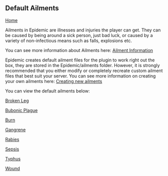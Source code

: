 ## Default Ailments

[Home](https://torpkev.github.io/epidemic_docs)

Ailments in Epidemic are illnesses and injuries the player can get.  They can be caused by being around a sick person, just bad luck, or caused by a variety of non-infectious means such as falls, explosions etc.

You can see more information about Ailments here: [Ailment Information](https://torpkev.github.io/epidemic_docs/ailments)

Epidemic creates default ailment files for the plugin to work right out the box, they are stored in the Epidemic/ailments folder.  However, it is strongly recommended that you either modify or completely recreate custom ailment files that best suit your server.  You can see more information on creating your own ailments here: [Creating new ailments](https://torpkev.github.io/epidemic_docs/newailments)

You can view the default ailments below:

[Broken Leg](https://torpkev.github.io/epidemic_docs/defaults/ailments/broken_leg.yml)

[Bubonic Plague](https://torpkev.github.io/epidemic_docs/defaults/ailments/bubonic_plague.yml)

[Burn](https://torpkev.github.io/epidemic_docs/defaults/ailments/burn.yml)

[Gangrene](https://torpkev.github.io/epidemic_docs/defaults/ailments/gangrene.yml)

[Rabies](https://torpkev.github.io/epidemic_docs/defaults/ailments/rabies.yml)

[Sepsis](https://torpkev.github.io/epidemic_docs/defaults/ailments/sepsis.yml)

[Typhus](https://torpkev.github.io/epidemic_docs/defaults/ailments/typhus.yml)

[Wound](https://torpkev.github.io/epidemic_docs/defaults/ailments/wound.yml)
